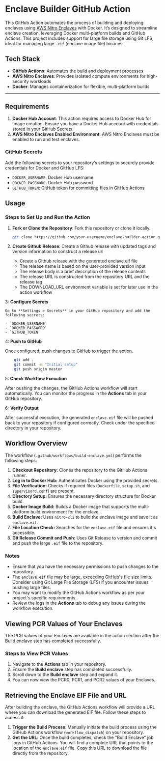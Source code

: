 # Enclave Builder GitHub Action

This GitHub Action automates the process of building and deploying enclaves using [AWS Nitro Enclaves](https://aws.amazon.com/ec2/nitro/) with Docker. It’s designed to streamline enclave creation, leveraging Docker multi-platform builds and GitHub Actions. This project includes support for large file storage using Git LFS, ideal for managing large `.eif` (enclave image file) binaries.

## Tech Stack

- **GitHub Actions**: Automates the build and deployment processes
- **AWS Nitro Enclaves**: Provides isolated compute environments for high-security workloads
- **Docker**: Manages containerization for flexible, multi-platform builds

---

## Requirements

1. **Docker Hub Account**: This action requires access to Docker Hub for image creation. Ensure you have a Docker Hub account with credentials stored in your GitHub Secrets.
2. **AWS Nitro Enclaves Enabled Environment**: AWS Nitro Enclaves must be enabled to run and test enclaves.

### GitHub Secrets

Add the following secrets to your repository’s settings to securely provide credentials for Docker and GitHub LFS:

- `DOCKER_USERNAME`: Docker Hub username
- `DOCKER_PASSWORD`: Docker Hub password
- `GITHUB_TOKEN`: GitHub token for committing files in GitHub Actions

## Usage

### Steps to Set Up and Run the Action

1. **Fork or Clone the Repository**: Fork this repository or clone it locally.

   ```bash
   git clone https://github.com/your-username/enclave-builder-action.git

   ```

2. **Create Github Release**: Create a Github release with updated tags and version information to construct a release url

   - Create a Github release with the generated enclave.eif file
   - The release name is based on the user-provided version input
   - The release body is a brief description of the release contents
   - The release URL is constructed from the repository URL and the release tag
   - The DOWNLOAD_URL environment variable is set for later use in the action workflow

3: **Configure Secrets**

    Go to **Settings > Secrets** in your GitHub repository and add the following secrets:

    - `DOCKER_USERNAME`
    - `DOCKER_PASSWORD`
    - `GITHUB_TOKEN`

4: **Push to GitHub**

Once configured, push changes to GitHub to trigger the action.

```bash
    git add .
    git commit -m "Initial setup"
    git push origin master
```

5: **Check Workflow Execution**

After pushing the changes, the GitHub Actions workflow will start automatically. You can monitor the progress in the **Actions** tab in your GitHub repository.

6: **Verify Output**

After successful execution, the generated `enclave.eif` file will be pushed back to your repository if configured correctly. Check under the specified directory in your repository.

## Workflow Overview

The workflow (`.github/workflows/build-enclave.yml`) performs the following steps:

1. **Checkout Repository:** Clones the repository to the GitHub Actions runner.
2. **Log in to Docker Hub:** Authenticates Docker using the provided secrets.
3. **File Verification:** Checks if required files (`Dockerfile`, `setup.sh`, and `supervisord.conf`) are present.
4. **Directory Setup:** Ensures the necessary directory structure for Docker build.
5. **Docker Image Build:** Builds a Docker image that supports the multi-platform build environment for the enclave.
6. **Build Enclave:** Uses `nitro-cli` to build the enclave image and save it as `enclave.eif`.
7. **File Location Check:** Searches for the `enclave.eif` file and ensures it's accessible.
8. **Git Release Commit and Push:** Uses Git Release to version and commit and push the large `.eif` file to the repository.

### Notes

- Ensure that you have the necessary permissions to push changes to the repository.
- The `enclave.eif` file may be large, exceeding GitHub's file size limits. Consider using Git Large File Storage (LFS) if you encounter issues pushing large files.
- You may want to modify the GitHub Actions workflow as per your project's specific requirements.
- Review the logs in the **Actions** tab to debug any issues during the workflow execution.

## Viewing PCR Values of Your Enclaves

The PCR values of your Enclaves are available in the action section after the Build enclave step has completed successfully.

### Steps to View PCR Values

1. Navigate to the **Actions** tab in your repository.
2. Ensure the **Build enclave** step has completed successfully.
3. Scroll down to the **Build enclave** step and expand it.
4. You can now view the PCR0, PCR1, and PCR2 values of your Enclaves.

## Retrieving the Enclave EIF File and URL

After building the enclave, the GitHub Actions workflow will provide a URL where you can download the generated EIF file. Follow these steps to access it:

1. **Trigger the Build Process**: Manually initiate the build process using the GitHub Actions workflow (`workflow_dispatch`) on your repository.
2. **Get the URL**: Once the build completes, check the "Build Enclave" job logs in GitHub Actions. You will find a complete URL that points to the location of the `enclave.eif` file. Copy this URL to download the file directly from the repository.
